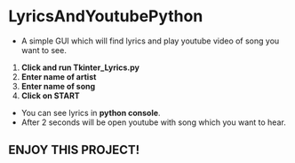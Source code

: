 # LyricsAndYoutubePython
* A simple GUI which will find lyrics and play youtube video of song you want to see.
1. **Click and run Tkinter_Lyrics.py**
2. **Enter name of artist**
3. **Enter name of song**
4. **Click on START**

* You can see lyrics in **python console**.
* After 2 seconds will be open youtube with song which you want to hear.

## ENJOY THIS PROJECT!
